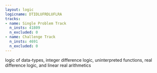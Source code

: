 ```yaml
---
layout: logic
logicname: DTIDLUFRDLUFLRA
tracks:
- name: Single Problem Track
  n_insts: 41809
  n_excluded: 0
- name: Challenge Track
  n_insts: 4691
  n_excluded: 0
---
```

logic of data-types, integer difference logic, uninterpreted functions, real difference logic, and linear real arithmetics